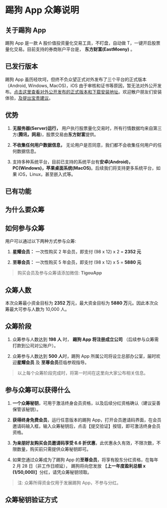 # 踢狗 App 众筹说明

## 关于踢狗 App

踢狗 App 是一款 A 股价值投资量化交易工具，不盯盘，自动做 T，一键开启股票量化交易。目前支持的券商账户平台是， **东方财富(EastMoeny)** 。

## 已发行版本

踢狗 App 虽历经坎坷，但终不负众望正式对外发布了三个平台的正式版本（Android, Windows, MacOS)，iOS 由于审核和证书等原因，暂无法对外公开发布。[点击这里查看对外公开发布的正式版本和下载安装地址](https://gitee.com/TiGou/tigou_rule/releases)。欢迎散户朋友们安装体验，[及提出宝贵建议](https://gitee.com/TiGou/tigou_rule/issues)。

## 优势

1. **无服务器(Server)运行，** 用户执行股票量化交易时，所有行情数据均来自第三方(**腾讯，网易**)，股票交易由**东方财富**提供。

1. **不收集任何用户数据信息，** 无论用户是否同意，我们都不会收集任何用户的任何数据信息。

1. 支持多种系统平台，目前已支持的系统平台有**安卓(Android)，PC(Windows)，苹果桌面系统(MacOS)**。后续我们将支持更多系统平台，如果 iOS，Linux，甚至嵌入式等。

## 已有功能

## 为什么要众筹

## 如何参与众筹

用户可以通过以下两种方式参与众筹:

1. **星耀会员：** 一次性购买 2 年会员，即支付 (98 x 12) x 2 = **2352 元**

1. **至尊会员：** 一次性购买 5 年会员，即支付 (98 x 12) x 5 = **5880 元**

> 购买会员及参与众筹请添加微信: **TigouApp**

## 众筹人数

本次众筹最小资金目标为 **2352 万**元，最大资金目标为 **5880 万**元。因此本次众筹最大可参与人数为 10,000 人。

## 众筹阶段

1. 众筹参与人数达到 **198 人** 时， **踢狗 App 将注册成立公司** （后续参与众筹需打款到公司对公账户）。

1. 众筹参与人数达到 **500 人**时，踢狗 App 所属公司将设立总部办公室，届时欢迎**星耀会员** 及 **至尊会员**莅临参观指导。

> 以上每个众筹阶段完成时，将第一时间在这里向大家公布相关信息。

## 参与众筹可以获得什么

1. **一个众筹秘钥**，可用于激活终身会员资格，以及后续分红资格确认（建议妥善保管该秘钥）。

1. **获得终身免费会员**，运行任意版本的踢狗 App，打开会员邀请码界面，在会员邀请码输入框，输入众筹秘钥后，点击【提交验证】按钮，即可激活终身会员资格。

1. **为亲朋好友购买会员邀请码享受 6.6 折优惠**，此优惠永久有效，不限次数，不限数量，购买前只需提供众筹秘钥即可。

1. 如果您通过众筹成为了踢狗 App 的**至尊会员**，将享有股东分红资格，在每年 2 月 28 日（非工作日顺延）， 踢狗将向您发放 【**上一年度盈利总额 x (1/50,000)**】分红，请凭众筹秘钥领取。

> 注: 众筹所得资金仅用于发展踢狗 App，不参与分红。

## 众筹秘钥验证方式
